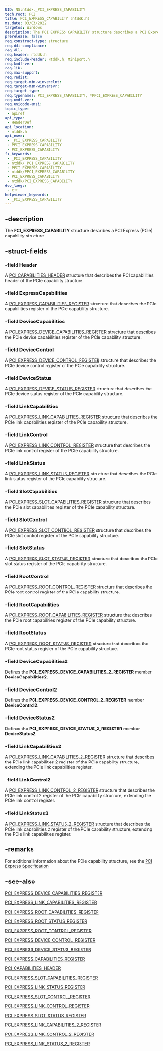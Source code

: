 ```yaml
---
UID: NS:ntddk._PCI_EXPRESS_CAPABILITY
tech.root: PCI
title: PCI_EXPRESS_CAPABILITY (ntddk.h)
ms.date: 03/03/2022
targetos: Windows
description: The PCI_EXPRESS_CAPABILITY structure describes a PCI Express (PCIe) capability structure.
prerelease: false
req.construct-type: structure
req.ddi-compliance: 
req.dll: 
req.header: ntddk.h
req.include-header: Ntddk.h, Miniport.h
req.kmdf-ver: 
req.lib: 
req.max-support: 
req.redist: 
req.target-min-winverclnt: 
req.target-min-winversvr: 
req.target-type: 
req.typenames: PCI_EXPRESS_CAPABILITY, *PPCI_EXPRESS_CAPABILITY
req.umdf-ver: 
req.unicode-ansi: 
topic_type:
 - apiref
api_type:
 - HeaderDef
api_location:
 - ntddk.h
api_name:
 - _PCI_EXPRESS_CAPABILITY
 - PPCI_EXPRESS_CAPABILITY
 - PCI_EXPRESS_CAPABILITY
f1_keywords:
 - _PCI_EXPRESS_CAPABILITY
 - ntddk/_PCI_EXPRESS_CAPABILITY
 - PPCI_EXPRESS_CAPABILITY
 - ntddk/PPCI_EXPRESS_CAPABILITY
 - PCI_EXPRESS_CAPABILITY
 - ntddk/PCI_EXPRESS_CAPABILITY
dev_langs:
 - c++
helpviewer_keywords:
 - _PCI_EXPRESS_CAPABILITY
---
```


## -description

The **PCI_EXPRESS_CAPABILITY** structure describes a PCI Express (PCIe) capability structure.

## -struct-fields

### -field Header

A [PCI_CAPABILITIES_HEADER](../wdm/ns-wdm-_pci_capabilities_header.md) structure that describes the PCI capabilities header of the PCIe capability structure.

### -field ExpressCapabilities

A [PCI_EXPRESS_CAPABILITIES_REGISTER](./ns-ntddk-_pci_express_capabilities_register.md) structure that describes the PCIe capabilities register of the PCIe capability structure.

### -field DeviceCapabilities

A [PCI_EXPRESS_DEVICE_CAPABILITIES_REGISTER](./ns-ntddk-_pci_express_device_capabilities_register.md) structure that describes the PCIe device capabilities register of the PCIe capability structure.

### -field DeviceControl

A [PCI_EXPRESS_DEVICE_CONTROL_REGISTER](./ns-ntddk-_pci_express_device_control_register.md) structure that describes the PCIe device control register of the PCIe capability structure.

### -field DeviceStatus

A [PCI_EXPRESS_DEVICE_STATUS_REGISTER](./ns-ntddk-_pci_express_device_status_register.md) structure that describes the PCIe device status register of the PCIe capability structure.

### -field LinkCapabilities

A [PCI_EXPRESS_LINK_CAPABILITIES_REGISTER](./ns-ntddk-_pci_express_link_capabilities_register.md) structure that describes the PCIe link capabilities register of the PCIe capability structure.

### -field LinkControl

A [PCI_EXPRESS_LINK_CONTROL_REGISTER](./ns-ntddk-_pci_express_link_control_register.md) structure that describes the PCIe link control register of the PCIe capability structure.

### -field LinkStatus

A [PCI_EXPRESS_LINK_STATUS_REGISTER](./ns-ntddk-_pci_express_link_status_register.md) structure that describes the PCIe link status register of the PCIe capability structure.

### -field SlotCapabilities

A [PCI_EXPRESS_SLOT_CAPABILITIES_REGISTER](./ns-ntddk-_pci_express_slot_capabilities_register.md) structure that describes the PCIe slot capabilities register of the PCIe capability structure.

### -field SlotControl

A [PCI_EXPRESS_SLOT_CONTROL_REGISTER](./ns-ntddk-_pci_express_slot_control_register.md) structure that describes the PCIe slot control register of the PCIe capability structure.

### -field SlotStatus

A [PCI_EXPRESS_SLOT_STATUS_REGISTER](./ns-ntddk-_pci_express_slot_status_register.md) structure that describes the PCIe slot status register of the PCIe capability structure.

### -field RootControl

A [PCI_EXPRESS_ROOT_CONTROL_REGISTER](./ns-ntddk-_pci_express_root_control_register.md) structure that describes the PCIe root control register of the PCIe capability structure.

### -field RootCapabilities

A [PCI_EXPRESS_ROOT_CAPABILITIES_REGISTER](./ns-ntddk-_pci_express_root_capabilities_register.md) structure that describes the PCIe root capabilities register of the PCIe capability structure.

### -field RootStatus

A [PCI_EXPRESS_ROOT_STATUS_REGISTER](./ns-ntddk-_pci_express_root_status_register.md) structure that describes the PCIe root status register of the PCIe capability structure.

### -field DeviceCapabilities2

Defines the **PCI_EXPRESS_DEVICE_CAPABILITIES_2_REGISTER** member **DeviceCapabilities2**.

### -field DeviceControl2

Defines the **PCI_EXPRESS_DEVICE_CONTROL_2_REGISTER** member **DeviceControl2**.

### -field DeviceStatus2

Defines the **PCI_EXPRESS_DEVICE_STATUS_2_REGISTER** member **DeviceStatus2**.

### -field LinkCapabilities2

A [PCI_EXPRESS_LINK_CAPABILITIES_2_REGISTER](ns-ntddk-pci_express_link_capabilities_2_register.md) structure that describes the PCIe link capabilities 2 register of the PCIe capability structure, extending the PCIe link capabilities register.

### -field LinkControl2

A [PCI_EXPRESS_LINK_CONTROL_2_REGISTER](ns-ntddk-pci_express_link_control_2_register.md) structure that describes the PCIe link control 2 register of the PCIe capability structure, extending the PCIe link control register.

### -field LinkStatus2

A [PCI_EXPRESS_LINK_STATUS_2_REGISTER](ns-ntddk-pci_express_link_status_2_register.md) structure that describes the PCIe link capabilities 2 register of the PCIe capability structure, extending the PCIe link capabilities register.

## -remarks

For additional information about the PCIe capability structure, see the [PCI Express Specification](https://pcisig.com/specifications/pciexpress/).

## -see-also

[PCI_EXPRESS_DEVICE_CAPABILITIES_REGISTER](./ns-ntddk-_pci_express_device_capabilities_register.md)

[PCI_EXPRESS_LINK_CAPABILITIES_REGISTER](./ns-ntddk-_pci_express_link_capabilities_register.md)

[PCI_EXPRESS_ROOT_CAPABILITIES_REGISTER](./ns-ntddk-_pci_express_root_capabilities_register.md)

[PCI_EXPRESS_ROOT_STATUS_REGISTER](./ns-ntddk-_pci_express_root_status_register.md)

[PCI_EXPRESS_ROOT_CONTROL_REGISTER](./ns-ntddk-_pci_express_root_control_register.md)

[PCI_EXPRESS_DEVICE_CONTROL_REGISTER](./ns-ntddk-_pci_express_device_control_register.md)

[PCI_EXPRESS_DEVICE_STATUS_REGISTER](./ns-ntddk-_pci_express_device_status_register.md)

[PCI_EXPRESS_CAPABILITIES_REGISTER](./ns-ntddk-_pci_express_capabilities_register.md)

[PCI_CAPABILITIES_HEADER](../wdm/ns-wdm-_pci_capabilities_header.md)

[PCI_EXPRESS_SLOT_CAPABILITIES_REGISTER](./ns-ntddk-_pci_express_slot_capabilities_register.md)

[PCI_EXPRESS_LINK_STATUS_REGISTER](./ns-ntddk-_pci_express_link_status_register.md)

[PCI_EXPRESS_SLOT_CONTROL_REGISTER](./ns-ntddk-_pci_express_slot_control_register.md)

[PCI_EXPRESS_LINK_CONTROL_REGISTER](./ns-ntddk-_pci_express_link_control_register.md)

[PCI_EXPRESS_SLOT_STATUS_REGISTER](./ns-ntddk-_pci_express_slot_status_register.md)

[PCI_EXPRESS_LINK_CAPABILITIES_2_REGISTER](ns-ntddk-pci_express_link_capabilities_2_register.md)

[PCI_EXPRESS_LINK_CONTROL_2_REGISTER](ns-ntddk-pci_express_link_control_2_register.md) 

[PCI_EXPRESS_LINK_STATUS_2_REGISTER](ns-ntddk-pci_express_link_status_2_register.md)

